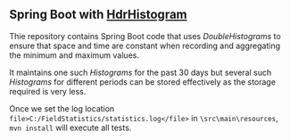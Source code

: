 ## Spring Boot with [HdrHistogram](https://hdrhistogram.github.io/HdrHistogram/)

Thie repository contains Spring Boot code that uses _DoubleHistograms_ to ensure that space and time are constant
when recording and aggregating the minimum and maximum values.

It maintains one such _Histograms_ for the past 30 days but several such _Histograms_ for different periods can be
stored effectively as the storage required is very less.

Once we set the log location `file>C:/FieldStatistics/statistics.log</file>` in `\src\main\resources`,
`mvn install` will execute all tests.
